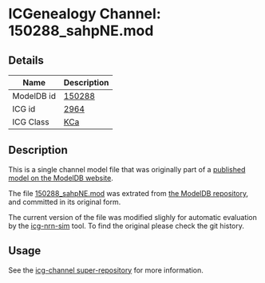 # ICGenealogy Channel: 150288\_sahpNE.mod

## Details

Name | Description
---- | -----------
ModelDB id | [150288](http://senselab.med.yale.edu/ModelDB/ShowModel.cshtml?model=150288)
ICG id | [2964](http://icg.neurotheory.ox.ac.uk/channels/5/2964)
ICG Class | [KCa](http://icg.neurotheory.ox.ac.uk/channels/5)

## Description

This is a single channel model file that was originally part of a [published model on the ModelDB website](http://senselab.med.yale.edu/mModelDB/ShowModel.cshtml?model=150288).


The file [150288\_sahpNE.mod](150288_sahpNE.mod) was extrated from [the ModelDB repository](http://senselab.med.yale.edu/ModelDB/ShowModel.cshtml?model=150288), and committed in its original form.

The current version of the file was modified slighly for automatic evaluation by the [icg-nrn-sim](https://github.com/icgenealogy/icg-nrn-sim) tool. To find the original please check the git history.


## Usage

See the [icg-channel super-repository](https://github.com/icgenealogy/icg-channels) for more information.